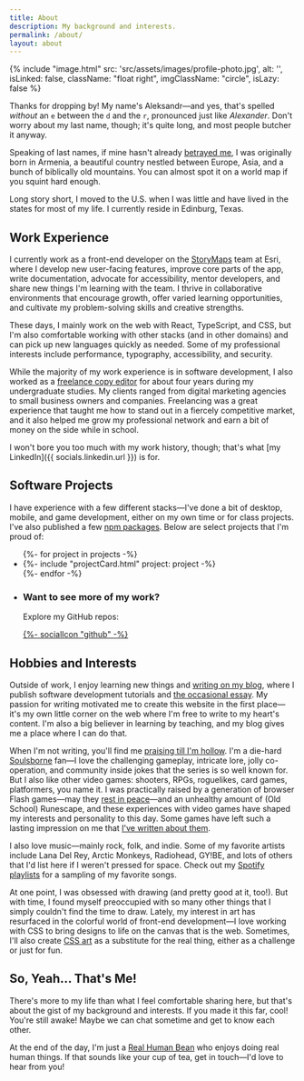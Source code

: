 ```yaml
---
title: About
description: My background and interests.
permalink: /about/
layout: about
---
```


<p>
  {% include "image.html" src: 'src/assets/images/profile-photo.jpg', alt: '', isLinked: false, className: "float right", imgClassName: "circle", isLazy: false %}
</p>

<p style="margin: 0">Thanks for dropping by! My name's Aleksandr—and yes, that's spelled <em>without</em> an <code>e</code> between the <code>d</code> and the <code>r</code>, pronounced just like <em>Alexander</em>. Don't worry about my last name, though; it's quite long, and most people butcher it anyway.</p>

Speaking of last names, if mine hasn't already [betrayed me](http://www.armeniapedia.org/wiki/Armenian_Last_Names), I was originally born in Armenia, a beautiful country nestled between Europe, Asia, and a bunch of biblically old mountains. You can almost spot it on a world map if you squint hard enough.

Long story short, I moved to the U.S. when I was little and have lived in the states for most of my life. I currently reside in Edinburg, Texas.

## Work Experience

I currently work as a front-end developer on the [StoryMaps](https://storymaps.arcgis.com/) team at Esri, where I develop new user-facing features, improve core parts of the app, write documentation, advocate for accessibility, mentor developers, and share new things I'm learning with the team. I thrive in collaborative environments that encourage growth, offer varied learning opportunities, and cultivate my problem-solving skills and creative strengths.

These days, I mainly work on the web with React, TypeScript, and CSS, but I'm also comfortable working with other stacks (and in other domains) and can pick up new languages quickly as needed. Some of my professional interests include performance, typography, accessibility, and security.

While the majority of my work experience is in software development, I also worked as a [freelance copy editor](https://www.upwork.com/freelancers/~014eb3a95d4d1fd855?s=1110580753635725312) for about four years during my undergraduate studies. My clients ranged from digital marketing agencies to small business owners and companies. Freelancing was a great experience that taught me how to stand out in a fiercely competitive market, and it also helped me grow my professional network and earn a bit of money on the side while in school.

I won't bore you too much with my work history, though; that's what [my LinkedIn]({{ socials.linkedin.url }}) is for.

## Software Projects

I have experience with a few different stacks—I've done a bit of desktop, mobile, and game development, either on my own time or for class projects. I've also published a few [npm packages](https://www.npmjs.com/~aleksandrhovhannisyan). Below are select projects that I'm proud of:

<ul class="col-wrap align-center">
  {%- for project in projects -%}
    <li class="project-wrapper">
      {%- include "projectCard.html" project: project -%}
    </li>
  {%- endfor -%}
  <li class="github-cta stack flex-center gap-0 text-center">
    <div>
      <h3 class="size-font-base">Want to see more of my work?</h3>
      <p>Explore my GitHub repos:</p>
    </div>
    <a
      class="flex"
      aria-label="View my GitHub profile"
      href="https://github.com/AleksandrHovhannisyan?tab=repositories"
      >{%- socialIcon "github" -%}</a>
  </li>
</ul>

## Hobbies and Interests

Outside of work, I enjoy learning new things and [writing on my blog](/blog/), where I publish software development tutorials and [the occasional essay](/tags/essay/). My passion for writing motivated me to create this website in the first place—it's my own little corner on the web where I'm free to write to my heart's content. I'm also a big believer in learning by teaching, and my blog gives me a place where I can do that.

When I'm not writing, you'll find me [praising till I'm hollow](https://www.youtube.com/watch?v=mp28JPs25ek). I'm a die-hard [Soulsborne](https://en.wikipedia.org/wiki/Souls_(series)) fan—I love the challenging gameplay, intricate lore, jolly co-operation, and community inside jokes that the series is so well known for. But I also like other video games: shooters, RPGs, roguelikes, card games, platformers, you name it. I was practically raised by a generation of browser Flash games—may they [rest in peace](/blog/rest-in-peace-flash/)—and an unhealthy amount of (Old School) Runescape, and these experiences with video games have shaped my interests and personality to this day. Some games have left such a lasting impression on me that [I've written about them](/tags/gaming/).

I also love music—mainly rock, folk, and indie. Some of my favorite artists include Lana Del Rey, Arctic Monkeys, Radiohead, GY!BE, and lots of others that I'd list here if I weren't pressed for space. Check out my [Spotify playlists](https://open.spotify.com/user/gsnib6johhi5w2u4wts1m5628) for a sampling of my favorite songs.

At one point, I was obsessed with drawing (and pretty good at it, too!). But with time, I found myself preoccupied with so many other things that I simply couldn't find the time to draw. Lately, my interest in art has resurfaced in the colorful world of front-end development—I love working with CSS to bring designs to life on the canvas that is the web. Sometimes, I'll also create [CSS art](/art/) as a substitute for the real thing, either as a challenge or just for fun.

## So, Yeah... That's Me!

There's more to my life than what I feel comfortable sharing here, but that's about the gist of my background and interests. If you made it this far, cool! You're still awake! Maybe we can chat sometime and get to know each other.

At the end of the day, I'm just a [Real Human Bean](https://www.youtube.com/watch?v=-DSVDcw6iW8) who enjoys doing real human things. If that sounds like your cup of tea, get in touch—I'd love to hear from you!
